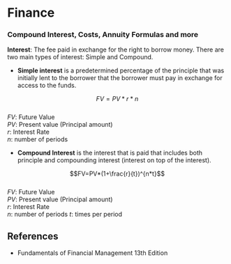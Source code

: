 # **Finance**
### **Compound Interest, Costs, Annuity Formulas and more**


**Interest**: The fee paid in exchange for the right to borrow money. There are two main types of interest: Simple and Compound.

- **Simple interest** is a predetermined percentage of the principle that was initially lent to the borrower that the borrower must pay in exchange for access to the funds.  

$$FV=PV*r*n$$  
$FV$: Future Value  
$PV$: Present value (Principal amount)  
$r$: Interest Rate  
$n$: number of periods 

- **Compound Interest** is the interest that is paid that includes both principle and compounding interest (interest on top of the interest).  

$$FV=PV*(1+\frac{r}{t})^{n*t}$$  
$FV$: Future Value  
$PV$: Present value (Principal amount)  
$r$: Interest Rate  
$n$: number of periods 
$t$: times per period 


## References

* Fundamentals of Financial Management 13th Edition

